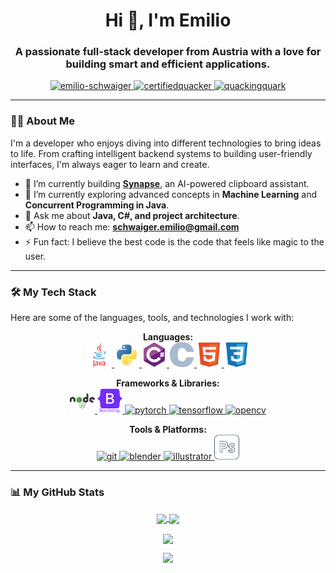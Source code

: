<h1 align="center">Hi 👋, I'm Emilio</h1>
<h3 align="center">A passionate full-stack developer from Austria with a love for building smart and efficient applications.</h3>

<p align="center">
  <a href="https://linkedin.com/in/emilio-schwaiger-429948328" target="_blank">
    <img src="https://raw.githubusercontent.com/rahuldkjain/github-profile-readme-generator/master/src/images/icons/Social/linked-in-alt.svg" alt="emilio-schwaiger" height="30" width="40" />
  </a>
  <a href="https://instagram.com/certifiedquacker" target="_blank">
    <img src="https://raw.githubusercontent.com/rahuldkjain/github-profile-readme-generator/master/src/images/icons/Social/instagram.svg" alt="certifiedquacker" height="30" width="40" />
  </a>
  <a href="https://www.leetcode.com/quackingquark" target="_blank">
    <img src="https://raw.githubusercontent.com/rahuldkjain/github-profile-readme-generator/master/src/images/icons/Social/leet-code.svg" alt="quackingquark" height="30" width="40" />
  </a>
</p>

---

### 👨‍💻 About Me

<p>I'm a developer who enjoys diving into different technologies to bring ideas to life. From crafting intelligent backend systems to building user-friendly interfaces, I'm always eager to learn and create.</p>

- 🔭 I’m currently building **[Synapse](https://github.com/QuarkOS/synapse)**, an AI-powered clipboard assistant.
- 🌱 I’m currently exploring advanced concepts in **Machine Learning** and **Concurrent Programming in Java**.
- 💬 Ask me about **Java, C#, and project architecture**.
- 📫 How to reach me: **schwaiger.emilio@gmail.com**
- ⚡ Fun fact: I believe the best code is the code that feels like magic to the user.

---

### 🛠️ My Tech Stack

Here are some of the languages, tools, and technologies I work with:

<p align="center">
  <strong>Languages:</strong><br>
  <a href="https://www.java.com" target="_blank" rel="noreferrer"> 
    <img src="https://raw.githubusercontent.com/devicons/devicon/master/icons/java/java-original-wordmark.svg" alt="java" width="40" height="40"/> 
  </a>
  <a href="https://www.python.org" target="_blank" rel="noreferrer"> 
    <img src="https://raw.githubusercontent.com/devicons/devicon/master/icons/python/python-original.svg" alt="python" width="40" height="40"/> 
  </a>
  <a href="https://www.w3schools.com/cs/" target="_blank" rel="noreferrer"> 
    <img src="https://raw.githubusercontent.com/devicons/devicon/master/icons/csharp/csharp-original.svg" alt="csharp" width="40" height="40"/> 
  </a>
  <a href="https://www.cprogramming.com/" target="_blank" rel="noreferrer"> 
    <img src="https://raw.githubusercontent.com/devicons/devicon/master/icons/c/c-original.svg" alt="c" width="40" height="40"/> 
  </a>
  <a href="https://www.w3.org/html/" target="_blank" rel="noreferrer"> 
    <img src="https://raw.githubusercontent.com/devicons/devicon/master/icons/html5/html5-original.svg" alt="html5" width="40" height="40"/> 
  </a>
  <a href="https://www.w3schools.com/css/" target="_blank" rel="noreferrer"> 
    <img src="https://raw.githubusercontent.com/devicons/devicon/master/icons/css3/css3-original.svg" alt="css3" width="40" height="40"/> 
  </a>
</p>

<p align="center">
  <strong>Frameworks & Libraries:</strong><br>
  <a href="https://nodejs.org" target="_blank" rel="noreferrer"> 
    <img src="https://raw.githubusercontent.com/devicons/devicon/master/icons/nodejs/nodejs-original-wordmark.svg" alt="nodejs" width="40" height="40"/> 
  </a>
  <a href="https://getbootstrap.com" target="_blank" rel="noreferrer"> 
    <img src="https://raw.githubusercontent.com/devicons/devicon/master/icons/bootstrap/bootstrap-plain-wordmark.svg" alt="bootstrap" width="40" height="40"/> 
  </a>
  <a href="https://pytorch.org/" target="_blank" rel="noreferrer"> 
    <img src="https://www.vectorlogo.zone/logos/pytorch/pytorch-icon.svg" alt="pytorch" width="40" height="40"/> 
  </a> 
  <a href="https://www.tensorflow.org" target="_blank" rel="noreferrer"> 
    <img src="https://www.vectorlogo.zone/logos/tensorflow/tensorflow-icon.svg" alt="tensorflow" width="40" height="40"/> 
  </a>
  <a href="https://opencv.org/" target="_blank" rel="noreferrer"> 
    <img src="https://www.vectorlogo.zone/logos/opencv/opencv-icon.svg" alt="opencv" width="40" height="40"/> 
  </a> 
</p>

<p align="center">
  <strong>Tools & Platforms:</strong><br>
  <a href="https://git-scm.com/" target="_blank" rel="noreferrer"> 
    <img src="https://www.vectorlogo.zone/logos/git-scm/git-scm-icon.svg" alt="git" width="40" height="40"/> 
  </a>
  <a href="https://www.blender.org/" target="_blank" rel="noreferrer"> 
    <img src="https://download.blender.org/branding/community/blender_community_badge_white.svg" alt="blender" width="40" height="40"/> 
  </a> 
  <a href="https://www.adobe.com/in/products/illustrator.html" target="_blank" rel="noreferrer"> 
    <img src="https://www.vectorlogo.zone/logos/adobe_illustrator/adobe_illustrator-icon.svg" alt="illustrator" width="40" height="40"/> 
  </a> 
  <a href="https://www.photoshop.com/en" target="_blank" rel="noreferrer"> 
    <img src="https://raw.githubusercontent.com/devicons/devicon/master/icons/photoshop/photoshop-line.svg" alt="photoshop" width="40" height="40"/> 
  </a>
</p>

---

### 📊 My GitHub Stats

<p align="center">
  <a href="https://github.com/QuarkOS">
    <img align="center" src="https://github-readme-stats.vercel.app/api?username=QuarkOS&show_icons=true&theme=onedark&count_private=true" />
  </a>
  <a href="https://github.com/QuarkOS">
    <img align="center" src="https://github-readme-stats.vercel.app/api/top-langs/?username=QuarkOS&layout=compact&theme=onedark" />
  </a>
</p>
<p align="center">
  <a href="https://github.com/QuarkOS">
    <img align="center" src="https://github-readme-streak-stats.herokuapp.com/?user=QuarkOS&theme=onedark" />
  </a>
</p>
<p align="center">
  <a href="https://github.com/ryo-ma/github-profile-trophy">
    <img src="https://github-profile-trophy.vercel.app/?username=QuarkOS&theme=onedark&column=7" />
  </a>
</p>
